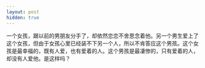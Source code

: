 ```yaml
---
layout: post
hidden: true
---
```

一个女孩，跟以前的男朋友分手了，却依然恋恋不舍思念着他。另一个男生爱上了这个女孩，但由于女孩心里已经装不下另一个人，所以不肯答应这个男孩。这个女孩是最幸福的，既有人爱，也有爱着的人。这个男孩是最凄惨的，只有爱着的人，却没有人爱他。是这样吗？